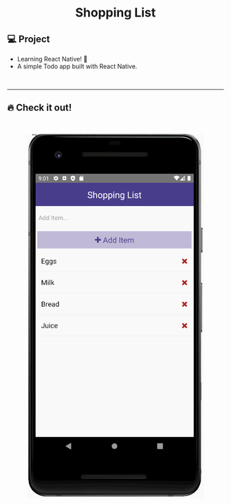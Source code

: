 <h1 align="center">
  Shopping List
</h1> 

## 💻 Project

 - Learning React Native! :muscle:
 - A simple Todo app built with React Native.
 
<p>&nbsp;&nbsp;</p>

---

## 🔥 Check it out!
</br>

<p align="center">
  <img src="rn-shoppinglist.gif" alt="animated" />
</p>

<p>&nbsp;&nbsp;</p>

